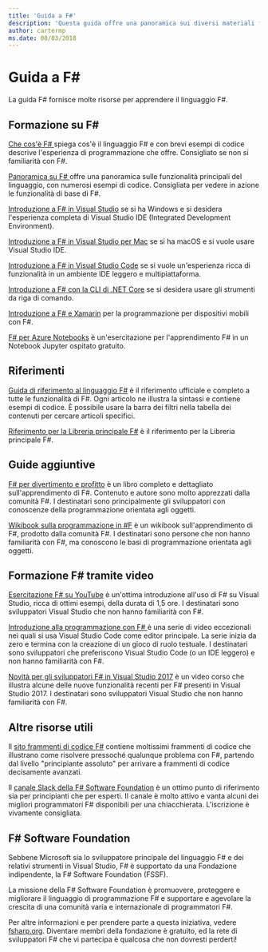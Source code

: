 ```yaml
---
title: 'Guida a F#'
description: 'Questa guida offre una panoramica sui diversi materiali formativi disponibili su F#, un linguaggio di programmazione funzionale eseguito su .NET.'
author: cartermp
ms.date: 08/03/2018
---
```

# <a name="f-guide"></a>Guida a F#

La guida F# fornisce molte risorse per apprendere il linguaggio F#.

## <a name="learning-f"></a>Formazione su F\#

[Che cos'è F# ](what-is-fsharp.md) spiega cos'è il linguaggio F# e con brevi esempi di codice descrive l'esperienza di programmazione che offre. Consigliato se non si familiarità con F#.

[Panoramica su F# ](tour.md) offre una panoramica sulle funzionalità principali del linguaggio, con numerosi esempi di codice. Consigliata per vedere in azione le funzionalità di base di F#.

[Introduzione a F# in Visual Studio](get-started/get-started-visual-studio.md) se si ha Windows e si desidera l'esperienza completa di Visual Studio IDE (Integrated Development Environment).

[Introduzione a F# in Visual Studio per Mac](get-started/get-started-with-visual-studio-for-mac.md) se si ha macOS e si vuole usare Visual Studio IDE.

[Introduzione a F# in Visual Studio Code](get-started/get-started-vscode.md) se si vuole un'esperienza ricca di funzionalità in un ambiente IDE leggero e multipiattaforma.

[Introduzione a F# con la CLI di .NET Core](get-started/get-started-command-line.md) se si desidera usare gli strumenti da riga di comando.

[Introduzione a F# e Xamarin](https://docs.microsoft.com/xamarin/cross-platform/platform/fsharp/) per la programmazione per dispositivi mobili con F#.

[F# per Azure Notebooks](https://notebooks.azure.com/Microsoft/libraries/samples/html/FSharp%20for%20Azure%20Notebooks.ipynb) è un'esercitazione per l'apprendimento F# in un Notebook Jupyter ospitato gratuito.

## <a name="references"></a>Riferimenti

[Guida di riferimento al linguaggio F#](language-reference/index.md) è il riferimento ufficiale e completo a tutte le funzionalità di F#. Ogni articolo ne illustra la sintassi e contiene esempi di codice. È possibile usare la barra dei filtri nella tabella dei contenuti per cercare articoli specifici.

[Riferimento per la Libreria principale F#](https://msdn.microsoft.com/visualfsharpdocs/conceptual/fsharp-core-library-reference) è il riferimento per la Libreria principale F#.

## <a name="additional-guides"></a>Guide aggiuntive

[F# per divertimento e profitto](https://swlaschin.gitbooks.io/fsharpforfunandprofit/content/) è un libro completo e dettagliato sull'apprendimento di F#. Contenuto e autore sono molto apprezzati dalla comunità F#. I destinatari sono principalmente gli sviluppatori con conoscenze della programmazione orientata agli oggetti.

[Wikibook sulla programmazione in #F](https://en.wikibooks.org/wiki/F_Sharp_Programming) è un wikibook sull'apprendimento di F#, prodotto dalla comunità F#. I destinatari sono persone che non hanno familiarità con F#, ma conoscono le basi di programmazione orientata agli oggetti.

## <a name="learn-f-through-videos"></a>Formazione F# tramite video

[Esercitazione F# su YouTube](https://www.youtube.com/watch?v=c7eNDJN758U) è un'ottima introduzione all'uso di F# su Visual Studio, ricca di ottimi esempi, della durata di 1,5 ore. I destinatari sono sviluppatori Visual Studio che non hanno familiarità con F#.

[Introduzione alla programmazione con F# ](https://www.youtube.com/watch?v=Teak30_pXHk&list=PLEoMzSkcN8oNiJ67Hd7oRGgD1d4YBxYGC) è una serie di video eccezionali nei quali si usa Visual Studio Code come editor principale. La serie inizia da zero e termina con la creazione di un gioco di ruolo testuale. I destinatari sono sviluppatori che preferiscono Visual Studio Code (o un IDE leggero) e non hanno familiarità con F#.

[Novità per gli sviluppatori F# in Visual Studio 2017](https://www.linkedin.com/learning/what-s-new-in-visual-studio-2017-for-f-sharp-for-developers) è un video corso che illustra alcune delle nuove funzionalità recenti per F# presenti in Visual Studio 2017. I destinatari sono sviluppatori Visual Studio che non hanno familiarità con F#.

## <a name="other-useful-resources"></a>Altre risorse utili

Il [sito frammenti di codice F#](http://www.fssnip.net) contiene moltissimi frammenti di codice che illustrano come risolvere pressoché qualunque problema con F#, partendo dal livello "principiante assoluto" per arrivare a frammenti di codice decisamente avanzati.

Il [canale Slack della F# Software Foundation](https://fsharp.org/guides/slack/) è un ottimo punto di riferimento sia per principianti che per esperti. Il canale è molto attivo e vanta alcuni dei migliori programmatori F# disponibili per una chiacchierata. L'iscrizione è vivamente consigliata.

## <a name="the-f-software-foundation"></a>F# Software Foundation

Sebbene Microsoft sia lo sviluppatore principale del linguaggio F# e dei relativi strumenti in Visual Studio, F# è supportato da una Fondazione indipendente, la F# Software Foundation (FSSF).

La missione della F# Software Foundation è promuovere, proteggere e migliorare il linguaggio di programmazione F# e supportare e agevolare la crescita di una comunità varia e internazionale di programmatori F#.

Per altre informazioni e per prendere parte a questa iniziativa, vedere [fsharp.org](https://fsharp.org). Diventare membri della fondazione è gratuito, ed la rete di sviluppatori F# che vi partecipa è qualcosa che non dovresti perderti!
